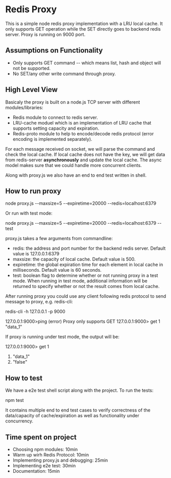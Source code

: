 # Redis Proxy

This is a simple node redis proxy implementation with a LRU local cache. It only supports GET operation while the SET directly goes to backend redis server. Proxy is running on 9000 port.

## Assumptions on Functionality

- Only supports GET command -- which means list, hash and object will not be supported.
- No SET/any other write command through proxy.

## High Level View

Basicaly the proxy is built on a node.js TCP server with different modules/libraries:

- Redis module to connect to redis server.
- LRU-cache moduel which is an implementation of LRU cache that supports setting capacity and expiration.
- Redis-proto module to help to encode/decode redis protocol (error encoding is implemented separately).

For each message received on socket, we will parse the command and check the local cache. If local cache does not have the key, we will get data from redis-server **asynchronously** and update the local cache. The async model makes sure that we could handle more concurrent clients.

Along with proxy.js we also have an end to end test written in shell.

## How to run proxy

node proxy.js --maxsize=5 --expiretime=20000 --redis=localhost:6379

Or run with test mode:

node proxy.js --maxsize=5 --expiretime=20000 --redis=localhost:6379 --test

proxy.js takes a few arguments from commandline:

- redis: the address and port number for the backend redis server. Default value is 127.0.0.1:6379
- maxsize: the capacity of local cache. Default value is 500.
- expiretime: the global expiration time for each element in local cache in milliseconds. Default value is 60 seconds.
- test: boolean flag to determine whether or not running proxy in a test mode. When running in test mode, additional information will be returned to specify whether or not the result comes from local cache.

After running proxy you could use any client following redis protocol to send message to proxy, e.g. redis-cli:

redis-cli -h 127.0.0.1 -p 9000

127.0.0.1:9000>ping
(error) Proxy only supports GET
127.0.0.1:9000> get 1
"data_1"

If proxy is running under test mode, the output will be:

127.0.0.1:9000> get 1
1) "data_1"
2) "false"

## How to test

We have a e2e test shell script along with the project. To run the tests:

npm test

It contains multiple end to end test cases to verify correctness of the data/capacity of cache/expiration as well as functionality under concurrency.

## Time spent on project

- Choosing npm modules: 10min
- Warm up wirh Redis Protocol: 10min
- Implementing proxy.js and debugging: 25min
- Implementing e2e test: 30min
- Documentation: 15min